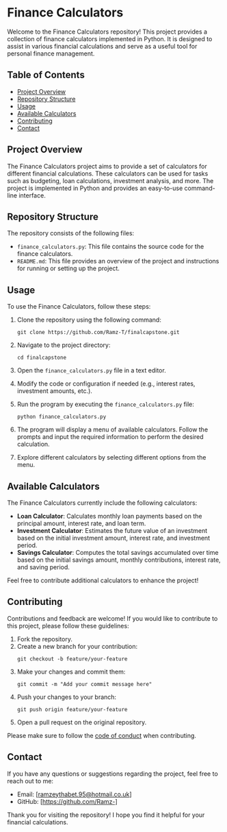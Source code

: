 # Finance Calculators

Welcome to the Finance Calculators repository! This project provides a collection of finance calculators implemented in Python. It is designed to assist in various financial calculations and serve as a useful tool for personal finance management.

## Table of Contents

- [Project Overview](#project-overview)
- [Repository Structure](#repository-structure)
- [Usage](#usage)
- [Available Calculators](#available-calculators)
- [Contributing](#contributing)
- [Contact](#contact)

## Project Overview

The Finance Calculators project aims to provide a set of calculators for different financial calculations. These calculators can be used for tasks such as budgeting, loan calculations, investment analysis, and more. The project is implemented in Python and provides an easy-to-use command-line interface.

## Repository Structure

The repository consists of the following files:

- `finance_calculators.py`: This file contains the source code for the finance calculators.
- `README.md`: This file provides an overview of the project and instructions for running or setting up the project.

## Usage

To use the Finance Calculators, follow these steps:

1. Clone the repository using the following command:

   ```
   git clone https://github.com/Ramz-T/finalcapstone.git
   ```

2. Navigate to the project directory:

   ```
   cd finalcapstone
   ```

3. Open the `finance_calculators.py` file in a text editor.

4. Modify the code or configuration if needed (e.g., interest rates, investment amounts, etc.).

5. Run the program by executing the `finance_calculators.py` file:

   ```
   python finance_calculators.py
   ```

6. The program will display a menu of available calculators. Follow the prompts and input the required information to perform the desired calculation.

7. Explore different calculators by selecting different options from the menu.

## Available Calculators

The Finance Calculators currently include the following calculators:

- **Loan Calculator**: Calculates monthly loan payments based on the principal amount, interest rate, and loan term.
- **Investment Calculator**: Estimates the future value of an investment based on the initial investment amount, interest rate, and investment period.
- **Savings Calculator**: Computes the total savings accumulated over time based on the initial savings amount, monthly contributions, interest rate, and saving period.

Feel free to contribute additional calculators to enhance the project!

## Contributing

Contributions and feedback are welcome! If you would like to contribute to this project, please follow these guidelines:

1. Fork the repository.
2. Create a new branch for your contribution:
   ```
   git checkout -b feature/your-feature
   ```
3. Make your changes and commit them:
   ```
   git commit -m "Add your commit message here"
   ```
4. Push your changes to your branch:
   ```
   git push origin feature/your-feature
   ```
5. Open a pull request on the original repository.

Please make sure to follow the [code of conduct](CODE_OF_CONDUCT.md) when contributing.

## Contact

If you have any questions or suggestions regarding the project, feel free to reach out to me:

- Email: [ramzeythabet.95@hotmail.co.uk]
- GitHub: [https://github.com/Ramz-]

Thank you for visiting the repository! I hope you find it helpful for your financial calculations.
